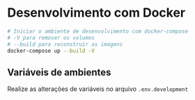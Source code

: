 # Desenvolvimento com Docker

```bash
# Iniciar o ambiente de desenvolvimento com docker-compose
# -V para remover os volumes
# --build para reconstruir as imagens
docker-compose up --build -V
```

## Variáveis de ambientes

Realize as alterações de variáveis no arquivo `.env.development`
